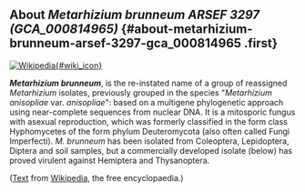 About *Metarhizium brunneum ARSEF 3297 (GCA\_000814965)* {#about-metarhizium-brunneum-arsef-3297-gca_000814965 .first}
--------------------------------------------------------

[![Wikipedia](/img/wikipedia_logo_v2_en.png){#wiki_icon}](http://en.wikipedia.org/wiki/Metarhizium_brunneum)

***Metarhizium brunneum***, is the re-instated name of a group of
reassigned *Metarhizium* isolates, previously grouped in the species
\"*Metarhizium anisopliae* var. *anisopliae*\": based on a multigene
phylogenetic approach using near-complete sequences from nuclear DNA. It
is a mitosporic fungus with asexual reproduction, which was formerly
classified in the form class Hyphomycetes of the form phylum
Deuteromycota (also often called Fungi Imperfecti). *M. brunneum* has
been isolated from Coleoptera, Lepidoptera, Diptera and soil samples,
but a commercially developed isolate (below) has proved virulent against
Hemiptera and Thysanoptera.

([Text](http://en.wikipedia.org/wiki/Metarhizium_brunneum) from
[Wikipedia](http://en.wikipedia.org/), the free encyclopaedia.)
